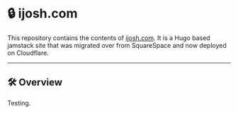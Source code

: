 # 🔒 ijosh.com

This repository contains the contents of [ijosh.com](https://ijosh.com). It is a Hugo based jamstack site that was migrated over from SquareSpace and now deployed on Cloudflare.

***

## 🛠 Overview

Testing.
